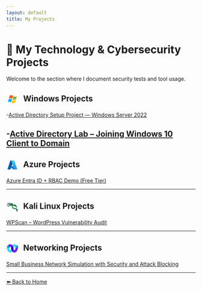 ```yaml
---
layout: default
title: My Projects
---
```


# 💼 My Technology & Cybersecurity Projects

Welcome to the section where I document security tests and tool usage.



<h2>
<img src="./icons/icons8-windows-48.png" width="32" style="vertical-align: middle; margin-right: 8px;" />
Windows Projects
</h2>

-[Active Directory Setup Project — Windows Server 2022](projects/ActiveDirectorySetupProject—WindowsServer2022.html)

-[Active Directory Lab – Joining Windows 10 Client to Domain](ActiveDirectoryLab–DomainClientJoin(Windows10).html)
---

<h2>
<img src="./icons/icons8-azure-48.png" width="32" style="vertical-align: middle; margin-right: 8px;" />
Azure Projects
</h2>

[ Azure Entra ID + RBAC Demo (Free Tier)](projects/AzureEntraID+RBACDemo.html)

---

<h2>
<img src="./icons/icons8-kali-linux-100.png" width="32" style="vertical-align: middle; margin-right: 8px;" />
Kali Linux Projects
</h2>

[ WPScan – WordPress Vulnerability Audit](projects/wpscan.html)

---

<h2>
<img src="./icons/icons8-webex-48.png" width="32" style="vertical-align: middle; margin-right: 8px;" />
Networking Projects
</h2>

[ Small Business Network Simulation with Security and Attack Blocking](projects/CiscoPacketTracer.html)

---

[⬅️ Back to Home](index.html)
